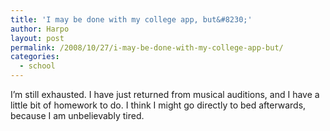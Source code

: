 ```yaml
---
title: 'I may be done with my college app, but&#8230;'
author: Harpo
layout: post
permalink: /2008/10/27/i-may-be-done-with-my-college-app-but/
categories:
  - school
---
```

I&#8217;m still exhausted. I have just returned from musical auditions, and I have a little bit of homework to do. I think I might go directly to bed afterwards, because I am unbelievably tired.